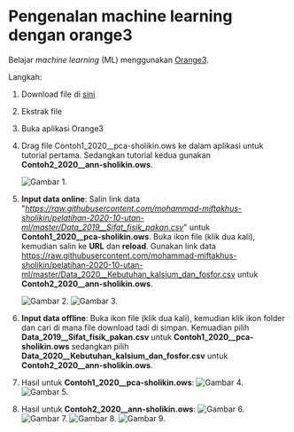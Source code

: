 # Pengenalan machine learning dengan orange3

Belajar _machine learning_ (ML) menggunakan [Orange3](https://orange.biolab.si/).

Langkah: 
1. Download file di [sini](https://codeload.github.com/mohammad-miftakhus-sholikin/pelatihan-2020-10-utan-ml/zip/master)
2. Ekstrak file
3. Buka aplikasi Orange3
4. Drag file Contoh1_2020__pca-sholikin.ows ke dalam aplikasi untuk tutorial pertama. Sedangkan tutorial kedua gunakan __Contoh2_2020__ann-sholikin.ows__.

   ![Gambar 1.](images/orange1.png)

5. __Input data online__: Salin link data "_https://raw.githubusercontent.com/mohammad-miftakhus-sholikin/pelatihan-2020-10-utan-ml/master/Data_2019__Sifat_fisik_pakan.csv_" untuk __Contoh1_2020__pca-sholikin.ows__. Buka ikon file (klik dua kali), kemudian salin ke __URL__ dan __reload__. Gunakan link data https://raw.githubusercontent.com/mohammad-miftakhus-sholikin/pelatihan-2020-10-utan-ml/master/Data_2020__Kebutuhan_kalsium_dan_fosfor.csv untuk __Contoh2_2020__ann-sholikin.ows__.

   ![Gambar 2.](images/orange2.png)
   ![Gambar 3.](images/orange3.png)

6. __Input data offline__: Buka ikon file (klik dua kali), kemudian klik ikon folder dan cari di mana file download tadi di simpan. Kemuadian pilih __Data_2019__Sifat_fisik_pakan.csv__ untuk __Contoh1_2020__pca-sholikin.ows__ sedangkan pilih __Data_2020__Kebutuhan_kalsium_dan_fosfor.csv__ untuk __Contoh2_2020__ann-sholikin.ows__.
7. Hasil untuk __Contoh1_2020__pca-sholikin.ows__:
   ![Gambar 4.](images/orange4.png)
   ![Gambar 5.](images/orange5.png)
8. Hasil untuk __Contoh2_2020__ann-sholikin.ows__:
   ![Gambar 6.](images/orange6.png)
   ![Gambar 7.](images/orange7.png)
   ![Gambar 8.](images/orange8.png)
   ![Gambar 9.](images/orange9.png)
